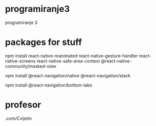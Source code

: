 # programiranje3
programiranje 3

# packages for stuff 
npm install react-native-reanimated react-native-gesture-handler react-native-screens react-native-safe-area-context @react-native-community/masked-view

npm install @react-navigation/native @react-navigation/stack

npm install @react-navigation/bottom-tabs

# profesor
.com/Cvijetin

